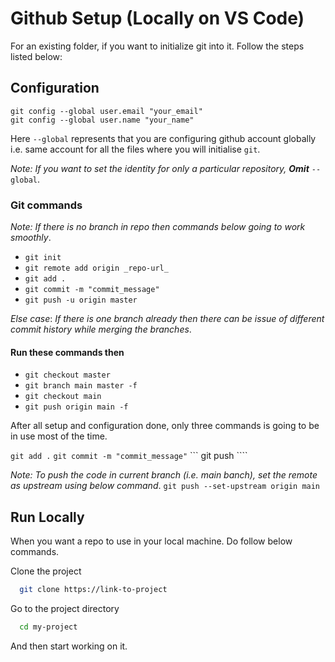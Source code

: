 
# Github Setup (Locally on VS Code)



For an existing folder, if you want to initialize git into it.
Follow the steps listed below:


## Configuration

```
git config --global user.email "your_email"
git config --global user.name "your_name"
```

Here ``--global`` represents that you are configuring github account globally i.e. same account for all the files where you will initialise ``git``.

_Note:_ _If you want to set the identity for only a particular repository,_ ***Omit*** ```--global```.

### Git commands
_Note:_ _If there is no branch in repo then commands below going to work smoothly_.
- ``` git init ```
- ``` git remote add origin _repo-url_ ```
- ``` git add . ```
- ``` git commit -m "commit_message" ```
- ``` git push -u origin master ```

_Else case_: _If there is one branch already then there can be issue of different commit history while merging the branches_.

#### Run these commands then
- ``` git checkout master ```
- ``` git branch main master -f ```
- ``` git checkout main ```
- ``` git push origin main -f ```

After all setup and configuration done, only three commands is going to be in use most of the time.

``` git add . ```
``` git commit -m "commit_message" ```
``` git push ````

_Note:_ _To push the code in current branch (i.e. main banch), set the remote as upstream using below command_.
``` git push --set-upstream origin main ```


## Run Locally
When you want a repo to use in your local machine. Do follow below commands.

Clone the project

```bash
  git clone https://link-to-project
```

Go to the project directory

```bash
  cd my-project
```
And then start working on it.
